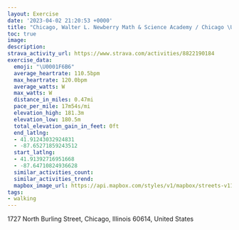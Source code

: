 ```yaml
---
layout: Exercise
date: '2023-04-02 21:20:53 +0000'
title: "Chicago, Walter L. Newberry Math & Science Academy / Chicago \U0001F6B6"
toc: true
image:
description:
strava_activity_url: https://www.strava.com/activities/8822190184
exercise_data:
  emoji: "\U0001F6B6"
  average_heartrate: 110.5bpm
  max_heartrate: 120.0bpm
  average_watts: W
  max_watts: W
  distance_in_miles: 0.47mi
  pace_per_mile: 17m54s/mi
  elevation_high: 181.3m
  elevation_low: 180.5m
  total_elevation_gain_in_feet: 0ft
  end_latlng:
  - 41.91243032924831
  - -87.65271859243512
  start_latlng:
  - 41.91392716951668
  - -87.64710824936628
  similar_activities_count:
  similar_activities_trend:
  mapbox_image_url: https://api.mapbox.com/styles/v1/mapbox/streets-v11/static/path-5+787af2-1.0(ygy~Ffb~uOBvF),pin-s-s+e5b22e(-87.6498,41.91373),pin-s-f+89ae00(-87.65104,41.91371)/auto/800x800?access_token=pk.eyJ1Ijoiam9zaGJlY2ttYW4iLCJhIjoiY205eWR2aDd1MWZ6djJrbXc4a3M0bWZleiJ9.XiG9OWkNcZk2QzjJbxLB4A
tags:
- walking
---
```




1727 North Burling Street, Chicago, Illinois 60614, United States
